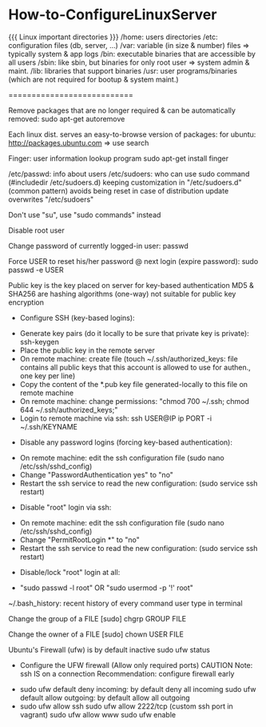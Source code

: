 # How-to-ConfigureLinuxServer

{{{ Linux important directories }}}
/home:  users directories
/etc:   configuration files (db, server, ...)
/var:   variable (in size & number) files => typically system & app logs
/bin:   executable binaries that are accessible by all users
/sbin:  like sbin, but binaries for only root user => system admin & maint.
/lib:   libraries that support binaries
/usr:   user programs/binaries (which are not required for bootup & system maint.)

===========================

Remove packages that are no longer required & can be automatically removed:
sudo apt-get autoremove

Each linux dist. serves an easy-to-browse version of packages:
for ubuntu: http://packages.ubuntu.com => use search

Finger: user information lookup program
sudo apt-get install finger

/etc/passwd:    info about users
/etc/sudoers:   who can use sudo command (#includedir /etc/sudoers.d)
    keeping customization in "/etc/sudoers.d" (common pattern) avoids being reset in case of distribution update overwrites "/etc/sudoers"

Don't use "su", use "sudo commands" instead

Disable root user

Change password of currently logged-in user:
passwd

Force USER to reset his/her password @ next login (expire password):
sudo passwd -e USER

Public key is the key placed on server for key-based authentication
MD5 & SHA256 are hashing algorithms (one-way) not suitable for public key encryption
* Configure SSH (key-based logins):
- Generate key pairs (do it locally to be sure that private key is private): ssh-keygen
- Place the public key in the remote server
- On remote machine: create file (touch ~/.ssh/authorized_keys: file contains all public keys that this account is allowed to use for authen., one key per line)
- Copy the content of the *.pub key file generated-locally to this file on remote machine
- On remote machine: change permissions: "chmod 700 ~/.ssh; chmod 644 ~/.ssh/authorized_keys;"
- Login to remote machine via ssh: ssh USER@IP ip PORT -i ~/.ssh/KEYNAME

* Disable any password logins (forcing key-based authentication):
- On remote machine: edit the ssh configuration file (sudo nano /etc/ssh/sshd_config)
-   Change "PasswordAuthentication yes" to "no"
- Restart the ssh service to read the new configuration: (sudo service ssh restart)

* Disable "root" login via ssh:
- On remote machine: edit the ssh configuration file (sudo nano /etc/ssh/sshd_config)
-   Change "PermitRootLogin *" to "no"
- Restart the ssh service to read the new configuration: (sudo service ssh restart)

* Disable/lock "root" login at all:
- "sudo passwd -l root" OR "sudo usermod -p '!' root"

~/.bash_history: recent history of every command user type in terminal

Change the group of a FILE
[sudo] chgrp GROUP FILE

Change the owner of a FILE
[sudo] chown USER FILE

Ubuntu's Firewall (ufw) is by default inactive
sudo ufw status

* Configure the UFW firewall (Allow only required ports)
CAUTION Note: ssh IS on a connection
Recommendation: configure firewall early
- sudo ufw default deny incoming:  by default deny all incoming
  sudo ufw default allow outgoing: by default allow all outgoing
- sudo ufw allow ssh
sudo ufw allow 2222/tcp (custom ssh port in vagrant)
sudo ufw allow www
sudo ufw enable
